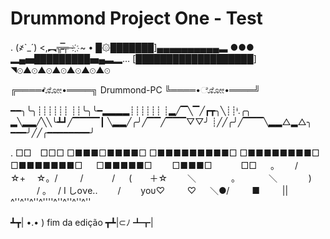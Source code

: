 # Drummond Project One - Test 



.        (҂`_´)
         <,︻╦̵̵̿╤─ ҉     ~  •
█۞███████]▄▄▄▄▄▄▄▄▄▄▃ ●●●
▂▄▅█████████▅▄▃▂…
[███████████████████]
◥⊙▲⊙▲⊙▲⊙▲⊙▲⊙▲⊙


╔════•ೋೋ•════╗
 Drummond-PC
╚════•ೋೋ•════╝

━━╮╰╮┊┊┊┊┊┊
┊┊╰╮╰━▂▂▂▂┊┊┊┊┊┊
┊▂╱▔╲▔╱┏┳╮╲┊┊ᶤ.╭╮
▂╲▂▂╱╲╲╰┻┛╱▔▔▔▔┃
╲▂▂╱╭╯╱▔▔╱▔▔▔▽▽╯
┊╱╱╭╯╱▔▔▔╲▂▂△▂△╮
━━━╯╱╱╭━━━━━━━━╯

.    □□　□□□
□■■■□■■■■□
□■■■■■■■■■□
□■■■■■■■■□
□■■■■■■■□
　 □■■■■■□
　　□■■■□
　　　□□ 　
。　　 /　　☆+
　☆。/
　　 /　
　　/
　 (　　＋☆
　　＼　　　　。
　　　＼
　　　 )
　　　/
。　 /  I しoνe..
　　/　　 yoυ♡
　　 ♡
　 ＼●/
　　 ■
　　 ||
^''^''^''^''''^''^''^''^''


┻┳| •.• ) fim da edição
┳┻|⊂ﾉ
┻┳|


